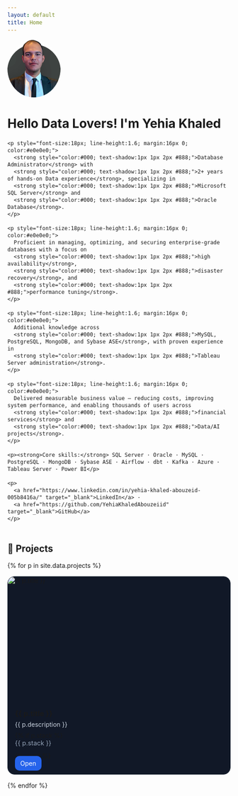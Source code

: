 ```yaml
---
layout: default
title: Home
---
```


<div class="intro">
  <img src="/assets/images/me.png" alt="Yehia Khaled" style="width:120px;border-radius:50%;margin-right:16px;" />
  <div>
    <h1>Hello Data Lovers! I'm <span class="highlight">Yehia Khaled</span></h1>

    <p style="font-size:18px; line-height:1.6; margin:16px 0; color:#e0e0e0;">
      <strong style="color:#000; text-shadow:1px 1px 2px #888;">Database Administrator</strong> with 
      <strong style="color:#000; text-shadow:1px 1px 2px #888;">2+ years of hands-on Data experience</strong>, specializing in 
      <strong style="color:#000; text-shadow:1px 1px 2px #888;">Microsoft SQL Server</strong> and 
      <strong style="color:#000; text-shadow:1px 1px 2px #888;">Oracle Database</strong>.
    </p>

    <p style="font-size:18px; line-height:1.6; margin:16px 0; color:#e0e0e0;">
      Proficient in managing, optimizing, and securing enterprise-grade databases with a focus on 
      <strong style="color:#000; text-shadow:1px 1px 2px #888;">high availability</strong>, 
      <strong style="color:#000; text-shadow:1px 1px 2px #888;">disaster recovery</strong>, and 
      <strong style="color:#000; text-shadow:1px 1px 2px #888;">performance tuning</strong>.
    </p>

    <p style="font-size:18px; line-height:1.6; margin:16px 0; color:#e0e0e0;">
      Additional knowledge across 
      <strong style="color:#000; text-shadow:1px 1px 2px #888;">MySQL, PostgreSQL, MongoDB, and Sybase ASE</strong>, with proven experience in 
      <strong style="color:#000; text-shadow:1px 1px 2px #888;">Tableau Server administration</strong>.
    </p>

    <p style="font-size:18px; line-height:1.6; margin:16px 0; color:#e0e0e0;">
      Delivered measurable business value — reducing costs, improving system performance, and enabling thousands of users across 
      <strong style="color:#000; text-shadow:1px 1px 2px #888;">financial services</strong> and 
      <strong style="color:#000; text-shadow:1px 1px 2px #888;">Data/AI projects</strong>.
    </p>

    <p><strong>Core skills:</strong> SQL Server · Oracle · MySQL · PostgreSQL · MongoDB · Sybase ASE · Airflow · dbt · Kafka · Azure · Tableau Server · Power BI</p>

    <p>
      <a href="https://www.linkedin.com/in/yehia-khaled-abouzeid-005b8416a/" target="_blank">LinkedIn</a> ·
      <a href="https://github.com/YehiaKhaledAbouzeiid" target="_blank">GitHub</a>
    </p>
  </div>
</div>



<section id="projects" style="margin-top:48px;">
  <h2>🚀 Projects</h2>

  <div style="display:grid;grid-template-columns:repeat(auto-fill,minmax(280px,1fr));gap:16px;margin-top:16px;">
    {% for p in site.data.projects %}
      <article style="background:#111827;border:1px solid #1f2937;border-radius:16px;overflow:hidden;">
        <div style="aspect-ratio:16/9;overflow:hidden;">
          <img src="{{ p.preview_gif | default: p.image }}" alt="{{ p.title }}" style="width:100%;height:100%;object-fit:cover;">
        </div>
        <div style="padding:16px;">
          <h3 style="margin:0 0 6px 0;">{{ p.title }}</h3>
          <p style="margin:0 0 8px 0;color:#cbd5e1;">{{ p.description }}</p>
          {% if p.stack %}
            <p style="margin:0 0 12px 0;font-size:0.9rem;color:#94a3b8;">{{ p.stack }}</p>
          {% endif %}
          <div>
            <a href="{{ p.link }}" target="_blank" style="text-decoration:none;background:#2563eb;color:white;padding:8px 12px;border-radius:10px;">Open</a>
          </div>
        </div>
      </article>
    {% endfor %}
  </div>
</section>

